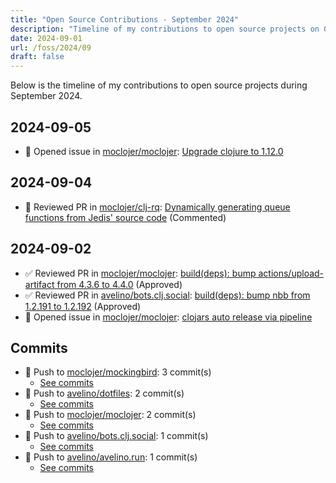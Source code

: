 ```yaml
---
title: "Open Source Contributions - September 2024"
description: "Timeline of my contributions to open source projects on GitHub during September 2024."
date: 2024-09-01
url: /foss/2024/09
draft: false
---
```


Below is the timeline of my contributions to open source projects during September 2024.

## 2024-09-05

- 🐛 Opened issue in [moclojer/moclojer](https://github.com/moclojer/moclojer): [Upgrade clojure to 1.12.0](https://github.com/moclojer/moclojer/issues/282)

## 2024-09-04

- 💬 Reviewed PR in [moclojer/clj-rq](https://github.com/moclojer/clj-rq): [Dynamically generating queue functions from Jedis' source code](https://github.com/moclojer/clj-rq/pull/18#pullrequestreview-2281221824) (Commented)

## 2024-09-02

- ✅ Reviewed PR in [moclojer/moclojer](https://github.com/moclojer/moclojer): [build(deps): bump actions/upload-artifact from 4.3.6 to 4.4.0](https://github.com/moclojer/moclojer/pull/281#pullrequestreview-2275870025) (Approved)
- ✅ Reviewed PR in [avelino/bots.clj.social](https://github.com/avelino/bots.clj.social): [build(deps): bump nbb from 1.2.191 to 1.2.192](https://github.com/avelino/bots.clj.social/pull/142#pullrequestreview-2275850418) (Approved)
- 🐛 Opened issue in [moclojer/moclojer](https://github.com/moclojer/moclojer): [clojars auto release via pipeline](https://github.com/moclojer/moclojer/issues/279)

## Commits

- 🔨 Push to [moclojer/mockingbird](https://github.com/moclojer/mockingbird): 3 commit(s)
  - [See commits](https://github.com/moclojer/mockingbird/commits?author=avelino&since=2024-09-01T00:00:00Z&until=2024-09-30T23:59:59Z)
- 🔨 Push to [avelino/dotfiles](https://github.com/avelino/dotfiles): 2 commit(s)
  - [See commits](https://github.com/avelino/dotfiles/commits?author=avelino&since=2024-09-01T00:00:00Z&until=2024-09-30T23:59:59Z)
- 🔨 Push to [moclojer/moclojer](https://github.com/moclojer/moclojer): 2 commit(s)
  - [See commits](https://github.com/moclojer/moclojer/commits?author=avelino&since=2024-09-01T00:00:00Z&until=2024-09-30T23:59:59Z)
- 🔨 Push to [avelino/bots.clj.social](https://github.com/avelino/bots.clj.social): 1 commit(s)
  - [See commits](https://github.com/avelino/bots.clj.social/commits?author=avelino&since=2024-09-01T00:00:00Z&until=2024-09-30T23:59:59Z)
- 🔨 Push to [avelino/avelino.run](https://github.com/avelino/avelino.run): 1 commit(s)
  - [See commits](https://github.com/avelino/avelino.run/commits?author=avelino&since=2024-09-01T00:00:00Z&until=2024-09-30T23:59:59Z)

